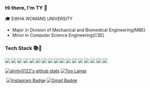### Hi there, I'm TY 👋
:mortar_board: EWHA WOMANS UNIVERSITY
- Major in Division of Mechanical and Biomedical Engineering(MBE)
- Minor in Computer Science Engineering(CSE)

### Tech Stack :books:🔨
<img src="https://img.shields.io/badge/Python-3766AB?style=flat-square&logo=Python&logoColor=white"/></a>
<img src="https://img.shields.io/badge/tensorflow-FF6F00?style=flat-square&logo=tensorflow&logoColor=white"/></a>
<img src="https://img.shields.io/badge/PyTorch-EE4C2C?style=flat-square&logo=PyTorch&logoColor=white"/></a>
<img src="https://img.shields.io/badge/Keras-D00000?style=flat-square&logo=Keras&logoColor=white"/></a>
<img src="https://img.shields.io/badge/OpenCV-5C3EE8?style=flat-square&logo=OpenCV&logoColor=white"/></a>
<img src="https://img.shields.io/badge/MySQL-4479A1?style=flat-square&logo=MySQL&logoColor=white"/></a>
<img src="https://img.shields.io/badge/PostgreSQL-336791?style=flat-square&logo=PostgreSQL&logoColor=white"/></a>
<img src="https://img.shields.io/badge/C-A8B9CC?style=flat-square&logo=C&logoColor=white"/></a>
<img src="https://img.shields.io/badge/Mathworks-0076A8?style=flat-square&logo=Mathworks&logoColor=white"/></a>
<img src="https://img.shields.io/badge/R-276DC3?style=flat-square&logo=R&logoColor=white"/></a>
<img src="https://img.shields.io/badge/Ubuntu-E95420?style=flat-square&logo=Ubuntu&logoColor=white"/></a>
<img src="https://img.shields.io/badge/Linux-FCC624?style=flat-square&logo=Linux&logoColor=white"/></a>
<img src="https://img.shields.io/badge/Anaconda-44A833?style=flat-square&logo=Anaconda&logoColor=white"/></a>
<img src="https://img.shields.io/badge/Jupyter-F37626?style=flat-square&logo=Jupyter&logoColor=white"/></a>
<img src="https://img.shields.io/badge/Google_Colab-F9AB00?style=flat-square&logo=Google_Colab&logoColor=white"/></a>
<img src="https://img.shields.io/badge/Git-F05032?style=flat-square&logo=Git&logoColor=white"/></a>
<img src="https://img.shields.io/badge/GitHub-181717?style=flat-square&logo=GitHub&logoColor=white"/></a>
 
[![ahnty0122's github stats](https://github-readme-stats.vercel.app/api?username=ahnty0122&count_private=true&hide=commits,prs,issues,contribs&show_icons=true&theme=flag-india)](https://github.com/ahnty0122)
[![Top Langs](https://github-readme-stats.vercel.app/api/top-langs/?username=ahnty0122&layout=compact&langs_count=7&hide=kotlin&theme=flag-india)](https://github.com/ahnty0122)

&nbsp;[![Instagram Badge](http://img.shields.io/badge/-Instagram-black?style=flat&logo=Instagram&link=https://instagram.com/_tae.0_/=https://instagram.com/_tae.0_/)](https://instagram.com/_tae.0_) [![Gmail Badge](https://img.shields.io/badge/Gmail-d14836?style=flat-square&logo=Gmail&logoColor=white&link=mailto:ahnty0122@gmail.com)](mailto:ahnty0122@gmail.com)

<!--
**ahnty0122/ahnty0122** is a ✨ _special_ ✨ repository because its `README.md` (this file) appears on your GitHub profile.

Here are some ideas to get you started:

- 🔭 I’m currently working on ...
- 🌱 I’m currently learning ...
- 👯 I’m looking to collaborate on ...
- 🤔 I’m looking for help with ...
- 💬 Ask me about ...
- 📫 How to reach me: ...
- 😄 Pronouns: ...
- ⚡ Fun fact: ...
밝은 모드일땡
[![ahnty0122's github stats](https://github-readme-stats.vercel.app/api?username=ahnty0122&count_private=true&hide=stars,prs&show_icons=true&theme=flag-india)](https://github.com/ahnty0122/github-readme-stats)
[![Top Langs](https://github-readme-stats.vercel.app/api/top-langs/?username=ahnty0122&layout=compact&theme=flag-india)](https://github.com/ahnty0122)

[![ahnty0122's github stats](https://github-readme-stats.vercel.app/api?username=ahnty0122&count_private=true&hide=stars,prs&show_icons=true&theme=great-gatsby)](https://github.com/ahnty0122/github-readme-stats)
[![Top Langs](https://github-readme-stats.vercel.app/api/top-langs/?username=ahnty0122&layout=compact&theme=great-gatsby)](https://github.com/ahnty0122)
-->
